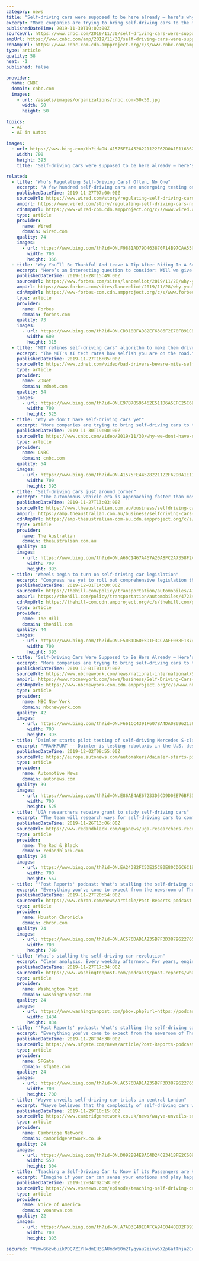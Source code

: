 ```yaml
---
category: news
title: "Self-driving cars were supposed to be here already — here's why they aren't and when they should arrive"
excerpt: "More companies are trying to bring self-driving cars to the masses than ever before. Yet a truly autonomous vehicle still doesn't exist. And it's not clear if, or when, our driverless future will arrive. Proponents in the industry, including Tesla CEO Elon Musk, Waymo CEO John Krafcik and Cruise CEO Dan Ammann, touted an aggressive timeline but ..."
publishedDateTime: 2019-11-30T19:02:00Z
sourceUrl: https://www.cnbc.com/2019/11/30/self-driving-cars-were-supposed-to-be-here-already-heres-whats-next.html
ampUrl: https://www.cnbc.com/amp/2019/11/30/self-driving-cars-were-supposed-to-be-here-already-heres-whats-next.html
cdnAmpUrl: https://www-cnbc-com.cdn.ampproject.org/c/s/www.cnbc.com/amp/2019/11/30/self-driving-cars-were-supposed-to-be-here-already-heres-whats-next.html
type: article
quality: 58
heat: -1
published: false

provider:
  name: CNBC
  domain: cnbc.com
  images:
    - url: /assets/images/organizations/cnbc.com-50x50.jpg
      width: 50
      height: 50

topics:
  - AI
  - AI in Autos

images:
  - url: https://www.bing.com/th?id=ON.41575FE44528221122F62D0A1E116362
    width: 700
    height: 393
    title: "Self-driving cars were supposed to be here already — here's why they aren't and when they should arrive"

related:
  - title: "Who's Regulating Self-Driving Cars? Often, No One"
    excerpt: "A few hundred self-driving cars are undergoing testing on American roads today, using advanced technology to journey down highways, stop at red lights, and avoid pedestrians and cyclists—except when they don’t. More than 60 companies are registered to test in California alone, though just 28 tested on state roads last year. Exactly how many ..."
    publishedDateTime: 2019-11-27T07:00:00Z
    sourceUrl: https://www.wired.com/story/regulating-self-driving-cars-no-one/
    ampUrl: https://www.wired.com/story/regulating-self-driving-cars-no-one/amp
    cdnAmpUrl: https://www-wired-com.cdn.ampproject.org/c/s/www.wired.com/story/regulating-self-driving-cars-no-one/amp
    type: article
    provider:
      name: Wired
      domain: wired.com
    quality: 74
    images:
      - url: https://www.bing.com/th?id=ON.F9881AD79D463870F14B97CAA55C3DDD
        width: 700
        height: 366
  - title: "Why You’ll Be Thankful And Leave A Tip After Riding In A Self-Driving Car"
    excerpt: "Here’s an interesting question to consider: Will we give out tips when ridesharing is being performed by true self-driving cars? Your first thought might be that it makes absolutely no sense whatsoever to give a tip to a self-driving car. A true self-driving car is being driven by an AI system, and there’s no human driver, so it seems crazy ..."
    publishedDateTime: 2019-11-28T15:49:00Z
    sourceUrl: https://www.forbes.com/sites/lanceeliot/2019/11/28/why-youll-be-thankful-and-leave-a-tip-after-riding-in-a-self-driving-car/
    ampUrl: https://www.forbes.com/sites/lanceeliot/2019/11/28/why-youll-be-thankful-and-leave-a-tip-after-riding-in-a-self-driving-car/amp/
    cdnAmpUrl: https://www-forbes-com.cdn.ampproject.org/c/s/www.forbes.com/sites/lanceeliot/2019/11/28/why-youll-be-thankful-and-leave-a-tip-after-riding-in-a-self-driving-car/amp/
    type: article
    provider:
      name: Forbes
      domain: forbes.com
    quality: 73
    images:
      - url: https://www.bing.com/th?id=ON.CD318BFAD82EF6386F2E70FB91CBDF7D
        width: 600
        height: 315
  - title: "MIT refines self-driving cars' algorithm to make them drive like humans"
    excerpt: "The MIT's AI tech rates how selfish you are on the road."
    publishedDateTime: 2019-11-27T16:05:00Z
    sourceUrl: https://www.zdnet.com/video/bad-drivers-beware-mits-self-driving-car-ai-rates-how-selfish-you-are-on-the-road/
    type: article
    provider:
      name: ZDNet
      domain: zdnet.com
    quality: 54
    images:
      - url: https://www.bing.com/th?id=ON.E97B70595462E511D6A5EFC25C6EEA3A
        width: 700
        height: 525
  - title: "Why we don't have self-driving cars yet"
    excerpt: "More companies are trying to bring self-driving cars to the masses than ever before, but a truly autonomous vehicle still doesn't exist. It's not clear if, or when, our driverless future will arrive. Where exactly are we with self-driving cars, and when can we expect them to be a part of our daily lives?"
    publishedDateTime: 2019-11-30T19:00:00Z
    sourceUrl: https://www.cnbc.com/video/2019/11/30/why-we-dont-have-self-driving-cars-yet.html
    type: article
    provider:
      name: CNBC
      domain: cnbc.com
    quality: 54
    images:
      - url: https://www.bing.com/th?id=ON.41575FE44528221122F62D0A1E116362
        width: 700
        height: 393
  - title: "Self-driving cars just around corner"
    excerpt: "The autonomous vehicle era is ­approaching faster than most people realise, but the pace of the transition to driverless cars will be driven more by economics than advancements in machine learning and artificial intelligence ... “The future of driving is autonomous. We believe it’s going to happen a lot sooner than most others do ..."
    publishedDateTime: 2019-11-27T13:03:00Z
    sourceUrl: https://www.theaustralian.com.au/business/selfdriving-cars-just-around-corner/news-story/f76228c23ba5dd1d414bde6e7394a50d
    ampUrl: https://amp.theaustralian.com.au/business/selfdriving-cars-just-around-corner/news-story/f76228c23ba5dd1d414bde6e7394a50d
    cdnAmpUrl: https://amp-theaustralian-com-au.cdn.ampproject.org/c/s/amp.theaustralian.com.au/business/selfdriving-cars-just-around-corner/news-story/f76228c23ba5dd1d414bde6e7394a50d
    type: article
    provider:
      name: The Australian
      domain: theaustralian.com.au
    quality: 44
    images:
      - url: https://www.bing.com/th?id=ON.A66C1467A467A20A8FC2A7358F2A9A28
        width: 700
        height: 393
  - title: "Wheels begin to turn on self-driving car legislation"
    excerpt: "Congress has yet to roll out comprehensive legislation that would create federal standards for self-driving cars this year, but the wheels have started turning on new efforts to draw up policy. Movement on the issue follows pressure from industry groups and agencies that have been pushing for government guidelines to address the testing and ..."
    publishedDateTime: 2019-12-01T14:00:00Z
    sourceUrl: https://thehill.com/policy/transportation/automobiles/472341-wheels-begin-to-turn-on-self-driving-car-legislation
    ampUrl: https://thehill.com/policy/transportation/automobiles/472341-wheels-begin-to-turn-on-self-driving-car-legislation?amp
    cdnAmpUrl: https://thehill-com.cdn.ampproject.org/c/s/thehill.com/policy/transportation/automobiles/472341-wheels-begin-to-turn-on-self-driving-car-legislation?amp
    type: article
    provider:
      name: The Hill
      domain: thehill.com
    quality: 44
    images:
      - url: https://www.bing.com/th?id=ON.E50B1D6DE5D1F3CC7AFF038E1874AFC1
        width: 700
        height: 393
  - title: "Self-Driving Cars Were Supposed to Be Here Already — Here’s Why They Aren’t"
    excerpt: "More companies are trying to bring self-driving cars to the masses than ever before. Yet a truly autonomous vehicle still doesn’t exist. And it’s not clear if, or when, our driverless future will arrive. Proponents in the industry, including Tesla CEO Elon Musk, Waymo CEO John Krafcik and Cruise CEO Dan Ammann, touted an aggressive timeline ..."
    publishedDateTime: 2019-12-01T01:17:00Z
    sourceUrl: https://www.nbcnewyork.com/news/national-international/Self-Driving-Cars-Were-Supposed-to-Be-Here-Already--Heres-Why-They-Arent-565647961.html
    ampUrl: https://www.nbcnewyork.com/news/business/Self-Driving-Cars-Were-Supposed-to-Be-Here-Already--Heres-Why-They-Arent-565647961.html?amp=y
    cdnAmpUrl: https://www-nbcnewyork-com.cdn.ampproject.org/c/s/www.nbcnewyork.com/news/business/Self-Driving-Cars-Were-Supposed-to-Be-Here-Already--Heres-Why-They-Arent-565647961.html?amp=y
    type: article
    provider:
      name: NBC New York
      domain: nbcnewyork.com
    quality: 42
    images:
      - url: https://www.bing.com/th?id=ON.F661CC4391F607BA4DA08696213F29DF
        width: 700
        height: 393
  - title: "Daimler starts pilot testing of self-driving Mercedes S-class taxis"
    excerpt: "FRANKFURT -- Daimler is testing robotaxis in the U.S. despite new CEO Ola Kallenius saying that the automaker will \"rightsize\" its spending level on self-driving technologies. Daimler's autonomous-driving technology will more likely be apply to commercial vehicles for freight companies on long haul routes than taxis, Kallenius told journalists ..."
    publishedDateTime: 2019-12-02T09:55:00Z
    sourceUrl: https://europe.autonews.com/automakers/daimler-starts-pilot-testing-self-driving-mercedes-s-class-taxis
    type: article
    provider:
      name: Automotive News
      domain: autonews.com
    quality: 39
    images:
      - url: https://www.bing.com/th?id=ON.E86AE4AE67233D5CD9D0EE76BF3D5CEC
        width: 700
        height: 525
  - title: "UGA researchers receive grant to study self-driving cars"
    excerpt: "The team will research ways for self-driving cars to communicate amongst themselves and create algorithms for the cars to work in “ environments full of uncertainty,” according to the release. Researchers will harness artificial intelligence and machine learning techniques to try to make the system learn from data and identify patterns."
    publishedDateTime: 2019-11-26T13:06:00Z
    sourceUrl: https://www.redandblack.com/uganews/uga-researchers-receive-grant-to-study-self-driving-cars/article_ac7078ae-1001-11ea-9bd8-a3548c1a93ff.html
    type: article
    provider:
      name: The Red & Black
      domain: redandblack.com
    quality: 24
    images:
      - url: https://www.bing.com/th?id=ON.EA24382FC5DE25CB0E80CD6C6C1B5E47
        width: 700
        height: 567
  - title: "'Post Reports' podcast: What's stalling the self-driving car revolution"
    excerpt: "Everything you've come to expect from the newsroom of The Post - for your ears. In this episode: Faiz Siddiqui explains the engineering challenge behind training self-driving cars. Madhulika Sikka shares the story of an author and filmmaker excavating the experiences of black Americans. Plus, Matt Viser unpacks a Dukakis family tradition."
    publishedDateTime: 2019-11-27T20:54:00Z
    sourceUrl: https://www.chron.com/news/article/Post-Reports-podcast-What-s-stalling-the-14867447.php
    type: article
    provider:
      name: Houston Chronicle
      domain: chron.com
    quality: 24
    images:
      - url: https://www.bing.com/th?id=ON.AC576DAD1A235B7F3D38796227656486
        width: 700
        height: 700
  - title: "What’s stalling the self-driving car revolution"
    excerpt: "Clear analysis. Every weekday afternoon. For years, engineers have raced to program artificial intelligence to recognize the scenarios that human drivers understand implicitly — like the difference between a shadow, a puddle and a pothole. But their efforts to propel self-driving cars into the mainstream have sometimes had disastrous results ..."
    publishedDateTime: 2019-11-27T17:34:00Z
    sourceUrl: https://www.washingtonpost.com/podcasts/post-reports/whats-stalling-the-selfdriving-car-revolution/
    type: article
    provider:
      name: Washington Post
      domain: washingtonpost.com
    quality: 24
    images:
      - url: https://www.washingtonpost.com/pbox.php?url=https://podcast.posttv.com/podcast/20191127/t_1574868036478_name_AEWBHERSABEMXNM2YX3UHZRL6U.jpeg&amp;w=1484&amp;op=resize&amp;opt=1&amp;filter=antialias&amp;t=20170517
        width: 1484
        height: 834
  - title: "'Post Reports' podcast: What's stalling the self-driving car revolution"
    excerpt: "Everything you've come to expect from the newsroom of The Post - for your ears. In this episode: Faiz Siddiqui explains the engineering challenge behind training self-driving cars. Madhulika Sikka shares the story of an author and filmmaker excavating the experiences of black Americans. Plus, Matt Viser unpacks a Dukakis family tradition."
    publishedDateTime: 2019-11-28T04:38:00Z
    sourceUrl: https://www.sfgate.com/news/article/Post-Reports-podcast-What-s-stalling-the-14867447.php
    type: article
    provider:
      name: SFGate
      domain: sfgate.com
    quality: 24
    images:
      - url: https://www.bing.com/th?id=ON.AC576DAD1A235B7F3D38796227656486
        width: 700
        height: 700
  - title: "Wayve unveils self-driving car trials in central London"
    excerpt: "Wayve believes that the complexity of self-driving cars will be solved by better artificial intelligence “brains,” not by more physical sensors and hand-coded rules. Launched in Cambridge, arguably the birthplace of modern computing and artificial intelligence and recently relocated to London, this is the first time a European self-driving ..."
    publishedDateTime: 2019-11-29T10:15:00Z
    sourceUrl: https://www.cambridgenetwork.co.uk/news/wayve-unveils-self-driving-car-trials-central-london
    type: article
    provider:
      name: Cambridge Network
      domain: cambridgenetwork.co.uk
    quality: 24
    images:
      - url: https://www.bing.com/th?id=ON.D092B84E8AC4D24C8341BFE2C6092221
        width: 550
        height: 304
  - title: "Teaching a Self-Driving Car to Know if its Passengers are Happy or Nervous"
    excerpt: "Imagine if your car can sense your emotions and play happy music when you are sad. That’s what a team of researchers at Texas A&M University is working on -- to look at brain waves that correlate to different human emotions and ultimately teach that to ..."
    publishedDateTime: 2019-12-04T02:58:00Z
    sourceUrl: https://www.voanews.com/episode/teaching-self-driving-car-know-if-its-passengers-are-happy-or-nervous-4111141
    type: article
    provider:
      name: Voice of America
      domain: voanews.com
    quality: 22
    images:
      - url: https://www.bing.com/th?id=ON.A7AD3E49EDAFCA94C0440BD2F891F247
        width: 700
        height: 393

secured: "Vzmw66zwbuikPDQ7ZIYHxdmEH3SAUmdW60m2Tyqyau2eivw5X2p6atTnja2EcTzaNLe7ZVjHt9kp9qKrVOaeMflBTN0XJlIaU4+2Tqw4YTlG0FDYx/6rxvEYoTO9+f4WrNtlGcErdZyEK+3urgMK2Yt1rnFvAXrCg++zun3ezJeufxv24eDqA9HyxDGUoZDoGzXxVztqk1mzwQS4PRSF87fhlAD1btykqOmXLYAoG/MR2r83AcO03sMP1XQp2HJqlpq3OkrP6myiC+fApYrnBA==;4kglTzb5/ooehSZNBNOcqQ=="
---
```


